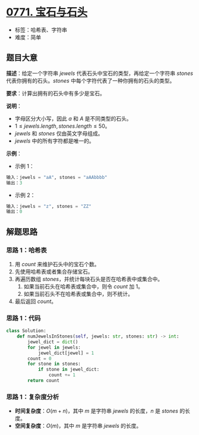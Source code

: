 # [0771. 宝石与石头](https://leetcode.cn/problems/jewels-and-stones/)

- 标签：哈希表、字符串
- 难度：简单

## 题目大意

**描述**：给定一个字符串 $jewels$ 代表石头中宝石的类型，再给定一个字符串 $stones$ 代表你拥有的石头。$stones$ 中每个字符代表了一种你拥有的石头的类型。

**要求**：计算出拥有的石头中有多少是宝石。

**说明**：

- 字母区分大小写，因此 $a$ 和 $A$ 是不同类型的石头。
- $1 \le jewels.length, stones.length \le 50$。
- $jewels$ 和 $stones$ 仅由英文字母组成。
- $jewels$ 中的所有字符都是唯一的。

**示例**：

- 示例 1：

```python
输入：jewels = "aA", stones = "aAAbbbb"
输出：3
```

- 示例 2：

```python
输入：jewels = "z", stones = "ZZ"
输出：0
```

## 解题思路

### 思路 1：哈希表

1. 用 $count$ 来维护石头中的宝石个数。
2. 先使用哈希表或者集合存储宝石。
3. 再遍历数组 $stones$，并统计每块石头是否在哈希表中或集合中。
   1. 如果当前石头在哈希表或集合中，则令 $count$ 加 $1$。
   2. 如果当前石头不在哈希表或集合中，则不统计。
4. 最后返回 $count$。

### 思路 1：代码

```python
class Solution:
    def numJewelsInStones(self, jewels: str, stones: str) -> int:
        jewel_dict = dict()
        for jewel in jewels:
            jewel_dict[jewel] = 1
        count = 0
        for stone in stones:
            if stone in jewel_dict:
                count += 1
        return count
```

### 思路 1：复杂度分析

- **时间复杂度**：$O(m + n)$，其中 $m$ 是字符串 $jewels$ 的长度，$n$ 是 $stones$ 的长度。
- **空间复杂度**：$O(m)$，其中 $m$ 是字符串 $jewels$ 的长度。

